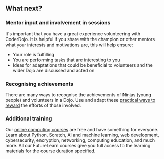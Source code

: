 ## What next?

### Mentor input and involvement in sessions
It's important that you have a great experience volunteering with CoderDojo. It is helpful if you share with the champion or other mentors what your interests and motivations are, this will help ensure:
+ Your role is fulfilling
+ You are performing tasks that are interesting to you
+ Ideas for adaptations that could be beneficial to volunteers and the wider Dojo are discussed and acted on

### Recognising achievements
There are many ways to recognise the achievements of Ninjas (young people) and volunteers in a Dojo. Use and adapt these [practical ways to reward](https://help.coderdojo.com/cdkb/s/article/How-to-reward-the-members-of-your-Dojo) the efforts of those involved.


### Additional training
Our [online computing courses](https://www.futurelearn.com/partners/raspberry-pi) are free and have something for everyone. Learn about Python, Scratch, AI and machine learning, web development, cybersecurity, encryption, networking, computing education, and much more. All our FutureLearn courses give you full access to the learning materials for the course duration specified.
